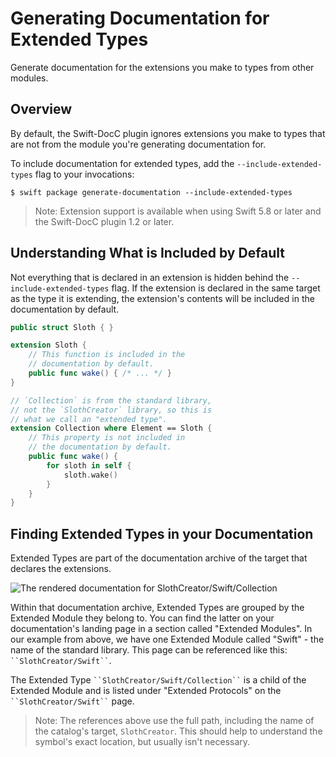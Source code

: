 # Generating Documentation for Extended Types

Generate documentation for the extensions you make to types from other modules.

## Overview

By default, the Swift-DocC plugin ignores extensions you make to types that are not from the module you're generating documentation for.

To include documentation for extended types, add the `--include-extended-types` flag to your invocations:

    $ swift package generate-documentation --include-extended-types

> Note: Extension support is available when using Swift 5.8 or later and the Swift-DocC plugin 1.2 or later.

## Understanding What is Included by Default

Not everything that is declared in an extension is hidden behind the `--include-extended-types` flag. If the extension is declared in the same target as the type it is extending, the extension's contents will be included in the documentation by default.

```swift
public struct Sloth { }

extension Sloth {
    // This function is included in the
    // documentation by default.
    public func wake() { /* ... */ }
}

// `Collection` is from the standard library,
// not the `SlothCreator` library, so this is
// what we call an "extended type".
extension Collection where Element == Sloth {
    // This property is not included in
    // the documentation by default.
    public func wake() {
        for sloth in self {
            sloth.wake()
        }
    }
}
```

## Finding Extended Types in your Documentation

Extended Types are part of the documentation archive of the target that declares the extensions.

![The rendered documentation for SlothCreator/Swift/Collection](extended-type-example)

Within that documentation archive, Extended Types are grouped by the Extended Module they belong to. You can find the latter on your documentation's landing page in a section called "Extended Modules". In our example from above, we have one Extended Module called "Swift" - the name of the standard library. This page can be referenced like this: ` ``SlothCreator/Swift`` `.

The Extended Type ` ``SlothCreator/Swift/Collection`` ` is a child of the Extended Module and is listed under "Extended Protocols" on the ` ``SlothCreator/Swift`` ` page.

> Note: The references above use the full path, including the name of the catalog's target, `SlothCreator`. This should help to understand the symbol's exact location, but usually isn't necessary.

<!-- Copyright (c) 2023 Apple Inc and the Swift Project authors. All Rights Reserved. -->
